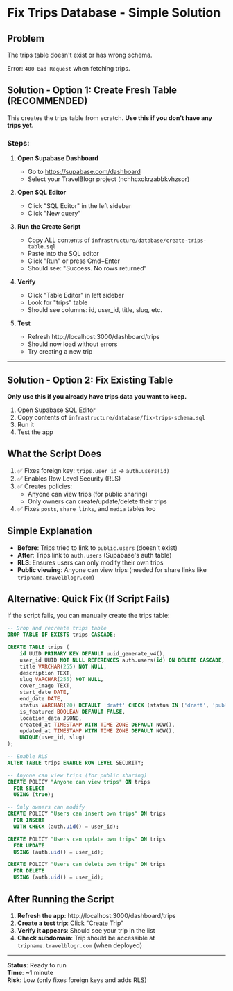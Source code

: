 # Fix Trips Database - Simple Solution

## Problem

The trips table doesn't exist or has wrong schema.

Error: `400 Bad Request` when fetching trips.

## Solution - Option 1: Create Fresh Table (RECOMMENDED)

This creates the trips table from scratch. **Use this if you don't have any trips yet.**

### Steps:

1. **Open Supabase Dashboard**
   - Go to https://supabase.com/dashboard
   - Select your TravelBlogr project (nchhcxokrzabbkvhzsor)

2. **Open SQL Editor**
   - Click "SQL Editor" in the left sidebar
   - Click "New query"

3. **Run the Create Script**
   - Copy ALL contents of `infrastructure/database/create-trips-table.sql`
   - Paste into the SQL editor
   - Click "Run" or press Cmd+Enter
   - Should see: "Success. No rows returned"

4. **Verify**
   - Click "Table Editor" in left sidebar
   - Look for "trips" table
   - Should see columns: id, user_id, title, slug, etc.

5. **Test**
   - Refresh http://localhost:3000/dashboard/trips
   - Should now load without errors
   - Try creating a new trip

---

## Solution - Option 2: Fix Existing Table

**Only use this if you already have trips data you want to keep.**

1. Open Supabase SQL Editor
2. Copy contents of `infrastructure/database/fix-trips-schema.sql`
3. Run it
4. Test the app

## What the Script Does

1. ✅ Fixes foreign key: `trips.user_id` → `auth.users(id)`
2. ✅ Enables Row Level Security (RLS)
3. ✅ Creates policies:
   - Anyone can view trips (for public sharing)
   - Only owners can create/update/delete their trips
4. ✅ Fixes `posts`, `share_links`, and `media` tables too

## Simple Explanation

- **Before**: Trips tried to link to `public.users` (doesn't exist)
- **After**: Trips link to `auth.users` (Supabase's auth table)
- **RLS**: Ensures users can only modify their own trips
- **Public viewing**: Anyone can view trips (needed for share links like `tripname.travelblogr.com`)

## Alternative: Quick Fix (If Script Fails)

If the script fails, you can manually create the trips table:

```sql
-- Drop and recreate trips table
DROP TABLE IF EXISTS trips CASCADE;

CREATE TABLE trips (
    id UUID PRIMARY KEY DEFAULT uuid_generate_v4(),
    user_id UUID NOT NULL REFERENCES auth.users(id) ON DELETE CASCADE,
    title VARCHAR(255) NOT NULL,
    description TEXT,
    slug VARCHAR(255) NOT NULL,
    cover_image TEXT,
    start_date DATE,
    end_date DATE,
    status VARCHAR(20) DEFAULT 'draft' CHECK (status IN ('draft', 'published', 'archived')),
    is_featured BOOLEAN DEFAULT FALSE,
    location_data JSONB,
    created_at TIMESTAMP WITH TIME ZONE DEFAULT NOW(),
    updated_at TIMESTAMP WITH TIME ZONE DEFAULT NOW(),
    UNIQUE(user_id, slug)
);

-- Enable RLS
ALTER TABLE trips ENABLE ROW LEVEL SECURITY;

-- Anyone can view trips (for public sharing)
CREATE POLICY "Anyone can view trips" ON trips
  FOR SELECT
  USING (true);

-- Only owners can modify
CREATE POLICY "Users can insert own trips" ON trips
  FOR INSERT
  WITH CHECK (auth.uid() = user_id);

CREATE POLICY "Users can update own trips" ON trips
  FOR UPDATE
  USING (auth.uid() = user_id);

CREATE POLICY "Users can delete own trips" ON trips
  FOR DELETE
  USING (auth.uid() = user_id);
```

## After Running the Script

1. **Refresh the app**: http://localhost:3000/dashboard/trips
2. **Create a test trip**: Click "Create Trip"
3. **Verify it appears**: Should see your trip in the list
4. **Check subdomain**: Trip should be accessible at `tripname.travelblogr.com` (when deployed)

---

**Status**: Ready to run  
**Time**: ~1 minute  
**Risk**: Low (only fixes foreign keys and adds RLS)

